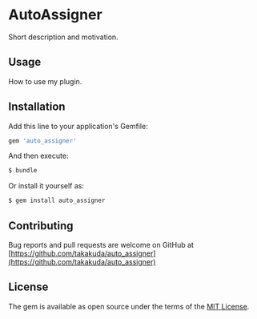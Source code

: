 # AutoAssigner
Short description and motivation.

## Usage
How to use my plugin.

## Installation
Add this line to your application's Gemfile:

```ruby
gem 'auto_assigner'
```

And then execute:
```bash
$ bundle
```

Or install it yourself as:
```bash
$ gem install auto_assigner
```

## Contributing

Bug reports and pull requests are welcome on GitHub at [https://github.com/takakuda/auto_assigner](https://github.com/takakuda/auto_assigner)
## License
The gem is available as open source under the terms of the [MIT License](https://opensource.org/licenses/MIT).
